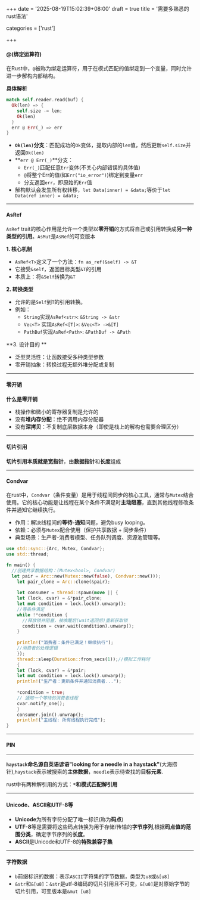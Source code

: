 +++
date = '2025-08-19T15:02:39+08:00'
draft = true
title = '需要多熟悉的rust语法'

categories = ['rust']

+++

#### @(绑定运算符)

在Rust中，`@`被称为绑定运算符，用于在模式匹配的值绑定到一个变量，同时允许进一步解构内部结构。

**具体解析**

```rust
match self.reader.read(buf) {
  Ok(len) => {
    self.size -= len;
    Ok(len)
  }
  err @ Err(_) => err
}
```

* **`Ok(len)`分支**：匹配成功的`Ok`变体，提取内部的`len`值，然后更新`self.size`并返回`Ok(len)`
* **`err @ Err(_)`**分支：
  * `Err(_)`匹配任意`Err`变体(不关心内部错误的具体值)
  * `@`将整个Err的值(如`Err("io_error")`)绑定到变量`err`
  * 分支返回`err`，即原始的`Err`值
* 解构默认会发生所有权转移，`let Data(inner) = &data;`等价于`let Data(ref inner) = &data;`

------------

#### AsRef

`AsRef` trait的核心作用是允许一个类型以**零开销**的方式将自己或引用转换成**另一种类型的引用**。`AsMut`是`AsRef`的可变版本

**1. 核心机制**

* `AsRef<T>`定义了一个方法：`fn as_ref(&self) -> &T`
* 它接受`&self`，返回目标类型`&T`的引用
* 本质上：将`&Self`转换为`&T`

**2. 转换类型**

* 允许的是`Self`到`T`的引用转换。
* 例如：
  * `String`实现`AsRef<str>`: `&String -> &str`
  * `Vec<T>` 实现`AsRef<[T]>`: `&Vec<T> ->&[T]`
  * `PathBuf`实现`AsRef<Path>`: `&PathBuf -> &Path`

**3. 设计目的 **

* 泛型灵活性：让函数接受多种类型参数
* 零开销抽象：转换过程无额外堆分配或复制

------------

#### 零开销

**什么是零开销**

* 栈操作和微小的寄存器复制是允许的
* 没有**堆内存分配**：绝不调用内存分配器
* 没有**深拷贝**：不复制底层数据本身（即使是栈上的解构也需要合理区分）

-------

#### 切片引用

**切片引用本质就是宽指针**，由**数据指针**和**长度**组成

---------

#### Condvar

在rust中，`Condvar`（条件变量）是用于线程间同步的核心工具，通常与`Mutex`结合使用。它的核心功能是让线程在某个条件不满足时**主动阻塞**，直到其他线程修改条件并通知它继续执行。

* 作用：解决线程间的**等待-通知**问题，避免busy looping。
* 依赖：必须与`Mutex`配合使用（保护共享数据 + 同步条件）
* 典型场景：生产者-消费者模型、任务队列调度、资源池管理等。

```rust
use std::sync::{Arc, Mutex, Condvar};
use std::thread;

fn main() {
  //创建共享数据结构：(Mutex<bool>, Condvar)
  let pair = Arc::new(Mutex::new(false), Condvar::new()));
	let pair_clone = Arc::clone(&pair);
	
	let consumer = thread::spawn(move || {
    let (lock, cvar) = &*pair_clone;
    let mut condition = lock.lock().unwarp();
    //等条件满足
    while !*condition {
      //释放锁并阻塞，被唤醒后(wait返回后)重新获取锁
      condition = cvar.wait(condition).unwarp();
    }
    
    println!("消费者：条件已满足！继续执行");
    //消费者的处理逻辑
	});
	thread::sleep(Duration::from_secs(1));//模拟工作耗时
	{
  	let (lock, cvar) = &*pair;
    let mut condition = lock.lock().unwarp();
    println!("生产者：更新条件并通知消费者...");
    
    *condition = true;
    // 通知一个等待的消费者线程
    cvar.notify_one();
	}
	consumer.join().unwrap();
	println!("主线程: 所有线程执行完成");
}
```

------------

#### PIN

---------------

**`haystack`**命名源自英语谚语**"looking for a needle in a haystack"**(大海捞针),`haystack`表示被搜索的**主体数据**，`needle`表示待查找的**目标元素**.

rust中有两种解引用的方式：**`*`**和**模式匹配解引用**

---------------

#### Unicode、ASCII和UTF-8等

* **Unicode**为所有字符分配了唯一标识(称为**码点**)
* **UTF-8**等是需要将这些码点转换为用于存储/传输的**字节序列**,根据**码点值的范围分类**，确定字节序列的**长度**。
* **ASCII**是Unicode和UTF-8的**特殊兼容子集**

-------------------

#### 字符数据

* `b`前缀标识的数据：表示`ASCII`字符集的字节数据，类型为`u8`或`&[u8]`
* `&str`和`&[u8]`：`&str`是utf-8编码的切片引用且不可变，`&[u8]`是对原始字节的切片引用，可变版本是`&mut [u8]`
